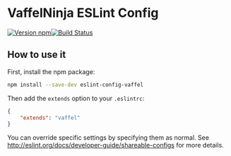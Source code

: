 # VaffelNinja ESLint Config

[![Version npm](http://img.shields.io/npm/v/eslint-config-vaffel.svg?style=flat-square)](http://browsenpm.org/package/eslint-config-vaffel)[![Build Status](http://img.shields.io/travis/vaffel/eslint-config-vaffel/master.svg?style=flat-square)](https://travis-ci.org/vaffel/eslint-config-vaffel)

## How to use it

First, install the npm package:

```bash
npm install --save-dev eslint-config-vaffel
```

Then add the `extends` option to your `.eslintrc`:

```json
{
    "extends": "vaffel"
}
```

You can override specific settings by specifying them as normal. See <http://eslint.org/docs/developer-guide/shareable-configs> for more details.

